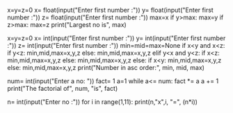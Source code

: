 x=y=z=0
x= float(input("Enter first number :"))
y= float(input("Enter first number :"))
z= float(input("Enter first number :"))
max=x
if y>max:
    max=y
if z>max:
    max=z
print("Largest no is", max)

x=y=z=0
x= int(input("Enter first number :"))
y= int(input("Enter first number :"))
z= int(input("Enter first number :"))
min=mid=max=None
if x<y and x<z:
    if y<z:
        min,mid,max=x,y,z
    else:
        min,mid,max=x,y,z
elif y<x and y<z:
    if x<z:
        min,mid,max=x,y,z
    else:
        min,mid,max=x,y,z
else:
    if x<y:
        min,mid,max=x,y,z
    else:
        min,mid,max=x,y,z
print("Number in asc order:", min, mid, max)


num= int(input("Enter a no: "))
fact= 1
a=1
while a<= num:
    fact *= a
    a += 1
print("The factorial of", num, "is", fact)



n= int(input("Enter no :"))
for i in range(1,11):
    print(n,"x",i, "=", (n*i))



